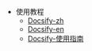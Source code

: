 <!-- _sidebar.md -->

- 使用教程
  - [Docsify-zh](https://docsify.js.org/#/zh-cn/quickstart)
  - [Docsify-en](https://docsify.js.org/#/)
  - [Docsify-使用指南](https://ysgstudyhards.github.io/Docsify-Guide/#/ProjectDocs/Docsify使用指南)
